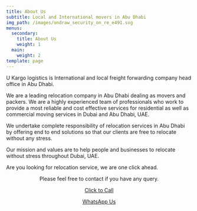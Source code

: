 ```yaml
---
title: About Us
subtitle: Local and International movers in Abu Dhabi
img_path: /images/undraw_security_on_re_e491.svg
menus:
  secondary:
    title: About Us
    weight: 1
  main:
    weight: 2
template: page
---
```

U Kargo logistics is International and local freight forwarding company head office in Abu Dhabi.

We are a leading relocation company in Abu Dhabi dealing as movers and packers. We are a highly experienced team of professionals who work to provide a most reliable and cost effective services for residential as well as commercial moving services in Dubai and Abu Dhabi, UAE.

We undertake complete responsibility of relocation services in Abu Dhabi by offering end to end solutions so that our clients are free to relocate without any stress.

Our mission and values are to help people and businesses to relocate without stress throughout Dubai, UAE.

Are you looking for relocation service, we are one click ahead.

<center>

Please feel free to contact if you have any query.

<p class="block-buttons"><a href="tel:+971554948975" class="button"> Click to Call</a></p>
<p class="block-buttons"><a href="https://wa.me/971554948975" class="button">WhatsApp Us</a></p>
</center>